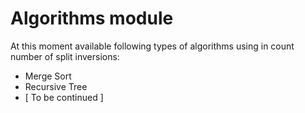 # Algorithms module
At this moment available following types of algorithms using in count number of split inversions:
- Merge Sort
- Recursive Tree
- [ To be continued ]
